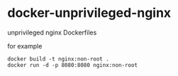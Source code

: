 # docker-unprivileged-nginx
unprivileged nginx Dockerfiles

for example
```
docker build -t nginx:non-root .
docker run -d -p 8080:8080 nginx:non-root
```

